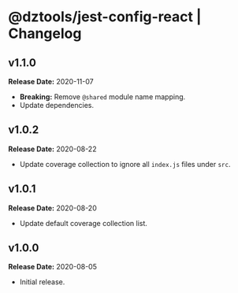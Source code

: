 # @dztools/jest-config-react | Changelog

## v1.1.0

**Release Date:** 2020-11-07

* **Breaking:** Remove `@shared` module name mapping.
* Update dependencies.

## v1.0.2

**Release Date:** 2020-08-22

* Update coverage collection to ignore all `index.js` files under `src`.

## v1.0.1

**Release Date:** 2020-08-20

* Update default coverage collection list.

## v1.0.0

**Release Date:** 2020-08-05

* Initial release.
